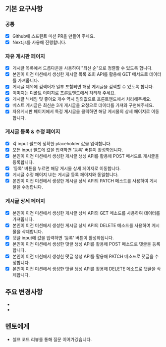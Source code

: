 ## 기본 요구사항

### 공통

- [x] Github에 스프린트 미션 PR을 만들어 주세요.
- [x] Next.js를 사용해 진행합니다.

### 자유 게시판 페이지

- [x] 게시글 목록에서 드롭다운을 사용하여 "최신 순"으로 정렬할 수 있도록 합니다.
- [x] 본인이 이전 미션에서 생성한 게시글 목록 조회 API를 활용해 GET 메서드로 데이터를 가져옵니다.
- [x] 게시글 제목에 검색어가 일부 포함되면 해당 게시글을 검색할 수 있도록 합니다.
- [x] 이미지는 디폴트 이미지로 프론트엔드에서 처리해 주세요.
- [x] 게시글 닉네임 및 좋아요 개수 역시 임의값으로 프론트엔드에서 처리해주세요.
- [x] 베스트 게시글은 최신순 3개 게시글을 요청으로 데이터를 가져와 구현해주세요.
- [x] 자유게시판 페이지에서 특정 게시글을 클릭하면 해당 게시물의 상세 페이지로 이동합니다.

### 게시글 등록 & 수정 페이지

- [x] 각 input 필드에 정확한 placeholder 값을 입력합니다.
- [x] 모든 input 필드에 값을 입력하면 '등록' 버튼이 활성화됩니다.
- [x] 본인이 이전 미션에서 생성한 게시글 생성 API를 활용해 POST 메서드로 게시글을 등록합니다.
- [x] '등록' 버튼을 누르면 해당 게시물 상세 페이지로 이동합니다.
- [x] 게시글 수정 페이지 UI는 게시글 등록 페이지와 동일합니다.
- [x] 본인이 이전 미션에서 생성한 게시글 상세 API의 PATCH 메소드를 사용하여 게시물을 수정합니다.

### 게시글 상세 페이지

- [x] 본인이 이전 미션에서 생성한 게시글 상세 API의 GET 메소드를 사용하여 데이터를 가져옵니다.
- [x] 본인이 이전 미션에서 생성한 게시글 상세 API의 DELETE 메소드를 사용하여 게시물을 삭제합니다.
- [x] 댓글 input에 값을 입력하면 '등록' 버튼이 활성화됩니다.
- [x] 본인이 이전 미션에서 생성한 댓글 생성 API를 활용해 POST 메소드로 댓글을 등록합니다.
- [x] 본인이 이전 미션에서 생성한 댓글 생성 API를 활용해 PATCH 메소드로 댓글을 수정합니다.
- [x] 본인이 이전 미션에서 생성한 댓글 생성 API를 활용해 DELETE 메소드로 댓글을 삭제합니다.

## 주요 변경사항

-
-

## 멘토에게

- 셀프 코드 리뷰를 통해 질문 이어가겠습니다.
